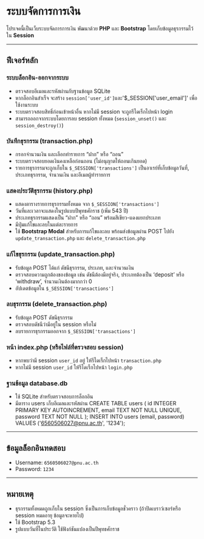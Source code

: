# ระบบจัดการการเงิน

โปรเจคนี้เป็นเว็บระบบจัดการการเงิน พัฒนาด้วย **PHP** และ **Bootstrap** โดยเก็บข้อมูลธุรกรรมไว้ใน **Session**

---

## ฟีเจอร์หลัก

### ระบบล็อกอิน-ออกจากระบบ
- ตรวจสอบอีเมลและรหัสผ่านกับฐานข้อมูล SQLite
- หากล็อกอินสำเร็จ จะสร้าง `session['user_id']`และ'$_SESSION['user_email']' เพื่อใช้งานระบบ
- ระบบตรวจสอบสิทธิ์ก่อนเข้าหน้าอื่น หากไม่มี session จะถูกรีไดเร็กไปหน้า login
- สามารถออกจากระบบโดยการลบ session ทั้งหมด (`session_unset()` และ `session_destroy()`)

### บันทึกธุรกรรม (transaction.php)
- กรอกจำนวนเงิน และเลือกทำรายการ “ฝาก” หรือ “ถอน”
- ระบบตรวจสอบยอดเงินคงเหลือก่อนถอน (ไม่อนุญาตให้ถอนเกินยอด)
- รายการธุรกรรมจะถูกเก็บใน `$_SESSION['transactions']` เป็นอาเรย์ที่เก็บข้อมูลวันที่, ประเภทธุรกรรม, จำนวนเงิน และอีเมลผู้ทำรายการ

### แสดงประวัติธุรกรรม (history.php)
- แสดงตารางรายการธุรกรรมทั้งหมด จาก `$_SESSION['transactions']`
- วันที่และเวลาจะแสดงในรูปแบบปีพุทธศักราช (เพิ่ม 543 ปี)
- ประเภทธุรกรรมแสดงเป็น “ฝาก” หรือ “ถอน” พร้อมสีเขียว-แดงแยกประเภท
- มีปุ่มแก้ไขและลบในแต่ละรายการ
- ใช้ **Bootstrap Modal** สำหรับการแก้ไขและลบ พร้อมส่งข้อมูลผ่าน POST ไปยัง `update_transaction.php` และ `delete_transaction.php`

### แก้ไขธุรกรรม (update_transaction.php)
- รับข้อมูล POST ได้แก่ ดัชนีธุรกรรม, ประเภท, และจำนวนเงิน
- ตรวจสอบความถูกต้องของข้อมูล เช่น ดัชนีต้องมีอยู่จริง, ประเภทต้องเป็น ‘deposit’ หรือ ‘withdraw’, จำนวนเงินต้องมากกว่า 0
- อัปเดตข้อมูลใน `$_SESSION['transactions']`

### ลบธุรกรรม (delete_transaction.php)
- รับข้อมูล POST ดัชนีธุรกรรม
- ตรวจสอบดัชนีว่ามีอยู่ใน session หรือไม่
- ลบรายการธุรกรรมออกจาก `$_SESSION['transactions']`

### หน้า index.php (หรือไฟล์ที่ตรวจสอบ session)
- หากพบว่ามี session `user_id` อยู่ ให้รีไดเร็กไปหน้า `transaction.php`
- หากไม่มี session `user_id` ให้รีไดเร็กไปหน้า `login.php`

### ฐานข้อมูล database.db
- ใช้ SQLite สำหรับตรวจสอบการล็อกอิน
- มีตาราง users เก็บอีเมลและรหัสผ่าน
CREATE TABLE users (
    id INTEGER PRIMARY KEY AUTOINCREMENT,
    email TEXT NOT NULL UNIQUE,
    password TEXT NOT NULL
);
INSERT INTO users (email, password)
VALUES ('6560506027@pnu.ac.th', '1234');

---

## ข้อมูลล็อกอินทดสอบ

- Username: `6560506027@pnu.ac.th`  
- Password: `1234`

---

## หมายเหตุ

- ธุรกรรมทั้งหมดถูกเก็บใน session ซึ่งเป็นการเก็บข้อมูลชั่วคราว (ถ้าปิดเบราว์เซอร์หรือ session หมดอายุ ข้อมูลจะหายไป)
- ใช้ Bootstrap 5.3 
- รูปแบบวันที่ในประวัติ ใช้ฟังก์ชันแปลงเป็นปีพุทธศักราช
